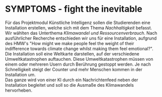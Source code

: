 # SYMPTOMS - fight the inevitable

Für das Projektmodul Künstliche Intelligenz sollen die Studierenden eine Installation erstellen, welche sich mit dem Thema _Nachhaltigkeit_ befasst. <br>
Wir wählten das Unterthema _Klimawandel und Ressourcenverbrauch_. Nach ausführlicher Recherche entschieden wir uns für eine Installation, aufgrund des HMW's "How might we make people feel the weight of their indifference towards climate change whilst making them feel emotional?". <br>
Die Installation soll eine Weltkarte darstellen, auf der verschiedene Umweltkatastrophen auftauchen. Diese Umweltkatastrophen müssen von einem oder mehreren Usern durch Berührung gestoppt werden. Je nach Schnelligkeit steigt der Counter und mehr Menschen kommen in der Installation um. <br>
Das ganze wird von einer KI durch ein Nachrichtenfeed neben der Installation begleitet und soll so die Ausmaße des Klimawandels hervorheben.  